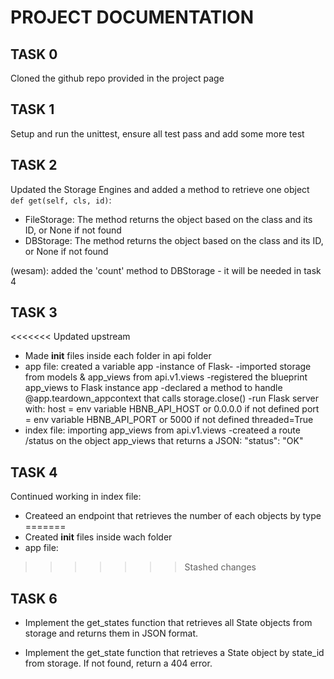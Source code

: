 # PROJECT DOCUMENTATION

## TASK 0
Cloned the github repo provided in the project page

## TASK 1
Setup and run the unittest, ensure all test pass and add some more test

## TASK 2
Updated the Storage Engines and added a method to retrieve one object ```def get(self, cls, id)```:
- FileStorage: The method returns the object based on the class and its ID, or None if not found
- DBStorage: The method returns the object based on the class and its ID, or None if not found

(wesam): added the 'count' method to DBStorage - it will be needed in task 4

## TASK 3
<<<<<<< Updated upstream
- Made __init__ files inside each folder in api folder
- app file: created a variable app -instance of Flask-
            -imported storage from models & app_views from api.v1.views
            -registered the blueprint app_views to Flask instance app
            -declared a method to handle @app.teardown_appcontext that calls storage.close()
            -run Flask server with:
                host = env variable HBNB_API_HOST or 0.0.0.0 if not defined
                port = env variable HBNB_API_PORT or 5000 if not defined
                threaded=True
- index file: importing app_views from api.v1.views
            -createed  a route /status on the object app_views that returns a JSON: "status": "OK"

## TASK 4
Continued working in index file:
- Createed an endpoint that retrieves the number of each objects by type
=======
- Created __init__ files inside wach folder
- app file:
>>>>>>> Stashed changes

## TASK 6
- Implement the get_states function that retrieves all State objects from storage and returns them in JSON format.

- Implement the get_state function that retrieves a State object by state_id from storage. If not found, return a 404 error.